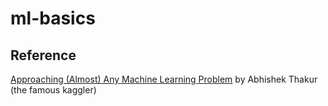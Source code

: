 # ml-basics

## Reference

[Approaching (Almost) Any Machine Learning Problem](https://www.amazon.in/Approaching-Almost-Machine-Learning-Problem-ebook/dp/B089P13QHT) by Abhishek Thakur (the famous kaggler)
